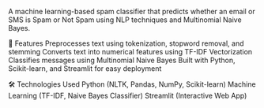 A machine learning-based spam classifier that predicts whether an email or SMS is Spam or Not Spam using NLP techniques and Multinomial Naive Bayes.

🔹 Features
   Preprocesses text using tokenization, stopword removal, and stemming
   Converts text into numerical features using TF-IDF Vectorization
   Classifies messages using Multinomial Naive Bayes
   Built with Python, Scikit-learn, and Streamlit for easy deployment

🛠 Technologies Used
  Python (NLTK, Pandas, NumPy, Scikit-learn)
  Machine Learning (TF-IDF, Naive Bayes Classifier)
  Streamlit (Interactive Web App)
